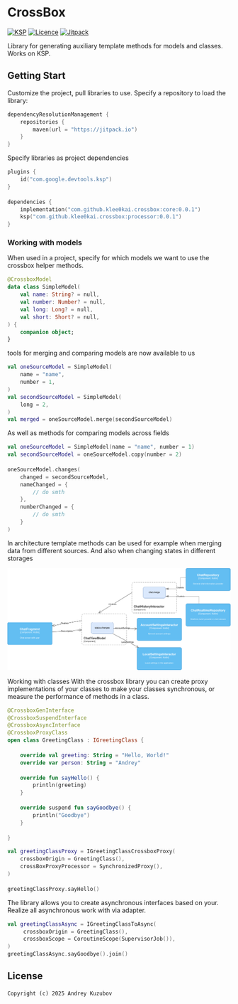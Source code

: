 # CrossBox

[![KSP](https://img.shields.io/badge/KSP-2.1.10-blue.svg?logo=kotlin)](https://kotlinlang.org/docs/ksp-overview.html)
[![Licence](https://img.shields.io/badge/license-GNU_GPLv3-blue.svg?style=flat-square)](./LICENCE.md)
[![Jitpack](https://jitpack.io/v/klee0kai/crossbox.svg)](https://jitpack.io/#klee0kai/crossbox)

Library for generating auxiliary template methods for models and classes.
Works on KSP.

## Getting Start

Customize the project, pull libraries to use.
Specify a repository to load the library:

```kotlin
dependencyResolutionManagement {
    repositories {
        maven(url = "https://jitpack.io")
    }
}
```

Specify libraries as project dependencies

```kotlin
plugins {
    id("com.google.devtools.ksp")
}

dependencies {
    implementation("com.github.klee0kai.crossbox:core:0.0.1")
    ksp("com.github.klee0kai.crossbox:processor:0.0.1")
} 
```

### Working with models

When used in a project, specify for which models we want to use the crossbox helper methods.

```kotlin
@CrossboxModel
data class SimpleModel(
    val name: String? = null,
    val number: Number? = null,
    val long: Long? = null,
    val short: Short? = null,
) {
    companion object;
}
```

tools for merging and comparing models are now available to us

```kotlin
val oneSourceModel = SimpleModel(
    name = "name",
    number = 1,
)
val secondSourceModel = SimpleModel(
    long = 2,
)
val merged = oneSourceModel.merge(secondSourceModel)
```

As well as methods for comparing models across fields

```kotlin
val oneSourceModel = SimpleModel(name = "name", number = 1)
val secondSourceModel = oneSourceModel.copy(number = 2)

oneSourceModel.changes(
    changed = secondSourceModel,
    nameChanged = {
        // do smth
    },
    numberChanged = {
        // do smth
    }
)
```

In architecture template methods can be used for example when merging data from different sources.
And also when changing states in different storages

![](doc/crossbox_merge_diagram.png)

Working with classes
With the crossbox library you can create proxy implementations of your classes to make your classes synchronous,
or measure the performance of methods in a class.

```kotlin
@CrossboxGenInterface
@CrossboxSuspendInterface
@CrossboxAsyncInterface
@CrossboxProxyClass
open class GreetingClass : IGreetingClass {

    override val greeting: String = "Hello, World!"
    override var person: String = "Andrey"

    override fun sayHello() {
        println(greeting)
    }

    override suspend fun sayGoodbye() {
        println("Goodbye")
    }

}
```

```kotlin
val greetingClassProxy = IGreetingClassCrossboxProxy(
    crossboxOrigin = GreetingClass(),
    crossBoxProxyProcessor = SynchronizedProxy(),
)

greetingClassProxy.sayHello()
```



The library allows you to create asynchronous interfaces based on your. 
Realize all asynchronous work with via adapter.

```kotlin
val greetingClassAsync = IGreetingClassToAsync(
     crossboxOrigin = GreetingClass(),
     crossboxScope = CoroutineScope(SupervisorJob()),
)
greetingClassAsync.sayGoodbye().join()
```

## License

```
Copyright (c) 2025 Andrey Kuzubov
```
